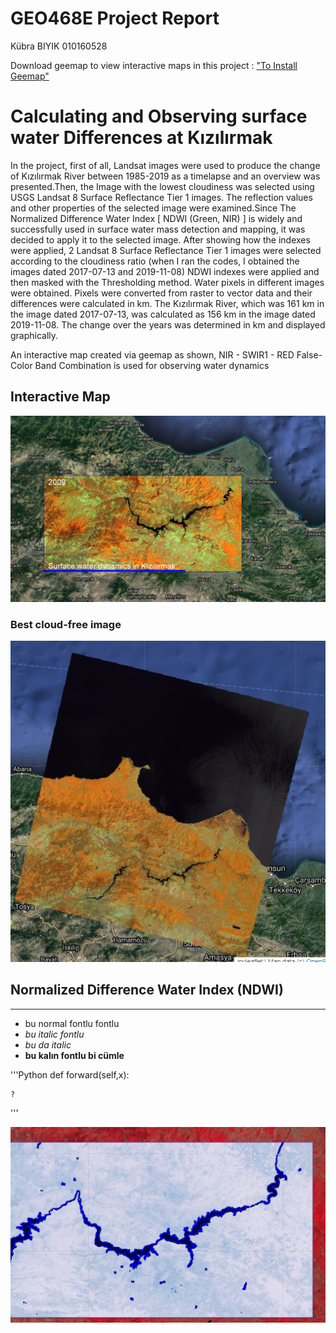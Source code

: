 # GEO468E Project Report
 Kübra BIYIK                     010160528
 
Download geemap to view interactive maps in this project : ["To Install Geemap"](https://pypi.org/project/geemap/)
# Calculating and Observing surface water Differences at Kızılırmak
In the project, first of all, Landsat images were used to produce the change of Kızılırmak River between 1985-2019 as a timelapse and an overview was presented.Then, the Image with the lowest cloudiness was selected using USGS Landsat 8 Surface Reflectance Tier 1 images. The reflection values and other properties of the selected image were examined.Since The Normalized Difference Water Index [ NDWI (Green, NIR) ] is widely and successfully used in surface water mass detection and mapping, it was decided to apply it to the selected image. After showing how the indexes were applied, 2 Landsat 8 Surface Reflectance Tier 1 images were selected according to the cloudiness ratio (when I ran the codes, I obtained the images dated 2017-07-13 and 2019-11-08) NDWI indexes were applied and then masked with the Thresholding method. Water pixels in different images were obtained. Pixels were converted from raster to vector data and their differences were calculated in km. The Kızılırmak River, which was 161 km in the image dated 2017-07-13, was calculated as 156 km in the image dated 2019-11-08. The change over the years was determined in km and displayed graphically.

An interactive map created via geemap as shown, NIR - SWIR1 - RED False-Color Band Combination is used for observing water dynamics
## Interactive Map

![Surface Water Dynamics](Images/Surface-Water-Dynamics.png)




### Best cloud-free image

![Image that has best cloud ratio ](Images/Best_Image.png)

## Normalized Difference Water Index (NDWI)

***
- bu normal fontlu fontlu
- _bu italic fontlu_
- *bu da italic*
- __bu kalın fontlu bi cümle__

'''Python
    def forward(self,x):
    
    ?
    
'''


![Extracting Water Pixels ](Images/ExtractingWaterPixels.png)

